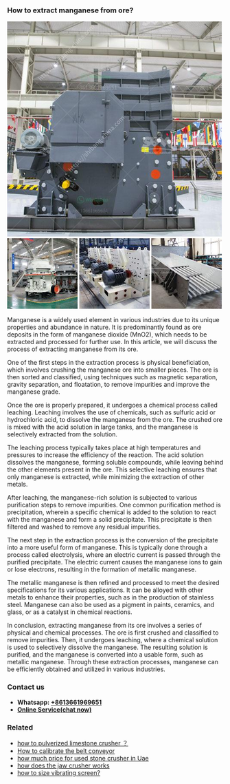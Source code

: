 <h3>How to extract manganese from ore?</h3><img src='1701745247.jpg' alt=''><p>Manganese is a widely used element in various industries due to its unique properties and abundance in nature. It is predominantly found as ore deposits in the form of manganese dioxide (MnO2), which needs to be extracted and processed for further use. In this article, we will discuss the process of extracting manganese from its ore.</p><p>One of the first steps in the extraction process is physical beneficiation, which involves crushing the manganese ore into smaller pieces. The ore is then sorted and classified, using techniques such as magnetic separation, gravity separation, and floatation, to remove impurities and improve the manganese grade.</p><p>Once the ore is properly prepared, it undergoes a chemical process called leaching. Leaching involves the use of chemicals, such as sulfuric acid or hydrochloric acid, to dissolve the manganese from the ore. The crushed ore is mixed with the acid solution in large tanks, and the manganese is selectively extracted from the solution.</p><p>The leaching process typically takes place at high temperatures and pressures to increase the efficiency of the reaction. The acid solution dissolves the manganese, forming soluble compounds, while leaving behind the other elements present in the ore. This selective leaching ensures that only manganese is extracted, while minimizing the extraction of other metals.</p><p>After leaching, the manganese-rich solution is subjected to various purification steps to remove impurities. One common purification method is precipitation, wherein a specific chemical is added to the solution to react with the manganese and form a solid precipitate. This precipitate is then filtered and washed to remove any residual impurities.</p><p>The next step in the extraction process is the conversion of the precipitate into a more useful form of manganese. This is typically done through a process called electrolysis, where an electric current is passed through the purified precipitate. The electric current causes the manganese ions to gain or lose electrons, resulting in the formation of metallic manganese.</p><p>The metallic manganese is then refined and processed to meet the desired specifications for its various applications. It can be alloyed with other metals to enhance their properties, such as in the production of stainless steel. Manganese can also be used as a pigment in paints, ceramics, and glass, or as a catalyst in chemical reactions.</p><p>In conclusion, extracting manganese from its ore involves a series of physical and chemical processes. The ore is first crushed and classified to remove impurities. Then, it undergoes leaching, where a chemical solution is used to selectively dissolve the manganese. The resulting solution is purified, and the manganese is converted into a usable form, such as metallic manganese. Through these extraction processes, manganese can be efficiently obtained and utilized in various industries.</p><h3>Contact us</h3><ul><li><strong>Whatsapp:&nbsp;<a href="https://wa.me/8613661969651">+8613661969651</a></strong></li><li><a href="https://swt.shibang-china.com/?git&amp;zhl&amp;How to extract manganese from ore"><strong>Online Service(chat now)</strong></a></li></ul><h3>Related</h3><ul><li><a href='how to pulverized limestone crusher ？.md'>how to pulverized limestone crusher ？</a></li><li><a href='How to calibrate the belt conveyor.md'>How to calibrate the belt conveyor</a></li><li><a href='how much price for used stone crusher in Uae.md'>how much price for used stone crusher in Uae</a></li><li><a href='how does the jaw crusher works.md'>how does the jaw crusher works</a></li><li><a href='how to size vibrating screen.md'>how to size vibrating screen?</a></li></ul>